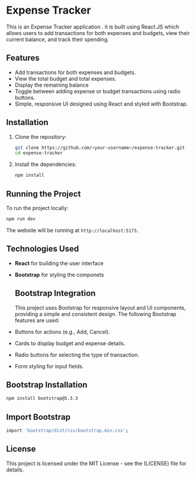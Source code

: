 # Expense Tracker

This is an Expense Tracker application . it is built using React.JS which allows users to add transactions for both expenses and budgets, view their current balance, and track their spending. 

## Features

- Add transactions for both expenses and budgets.
- View the total budget and total expenses.
- Display the remaining balance
- Toggle between adding expense or budget transactions using radio buttons.
- Simple, responsive UI designed using React and styled with Bootstrap.

## Installation

1. Clone the repository:

   ```bash
   git clone https://github.com/<your-username>/expense-tracker.git
   cd expense-tracker
   ```

2. Install the dependencies:

   ```bash
   npm install
   ```

## Running the Project

To run the project locally:

```bash
npm run dev
```

The website will be running at `http://localhost:5173`.

## Technologies Used

- **React** for building the user interface
- **Bootstrap** for styling the componets

  ## Bootstrap Integration

  This project uses Bootstrap for responsive layout and UI components, providing a simple and consistent design.
  The following Bootstrap features are used:

- Buttons for actions (e.g., Add, Cancel).
- Cards to display budget and expense details.
- Radio buttons for selecting the type of transaction.
- Form styling for input fields.

## Bootstrap Installation
   ```bash
   npm install bootstrap@5.3.3
   ```
## Import Bootstrap 
   ```bash
   import 'bootstrap/dist/css/bootstrap.min.css';
   ```


## License

This project is licensed under the MIT License - see the (LICENSE) file for details.
